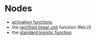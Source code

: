 # Nodes

- [activation functions](activation_functions.md)
- the [rectified linear unit](rectified_linear_unit.md) function (ReLU)
- the [standard logistic function](standard_logistic_function.md)
